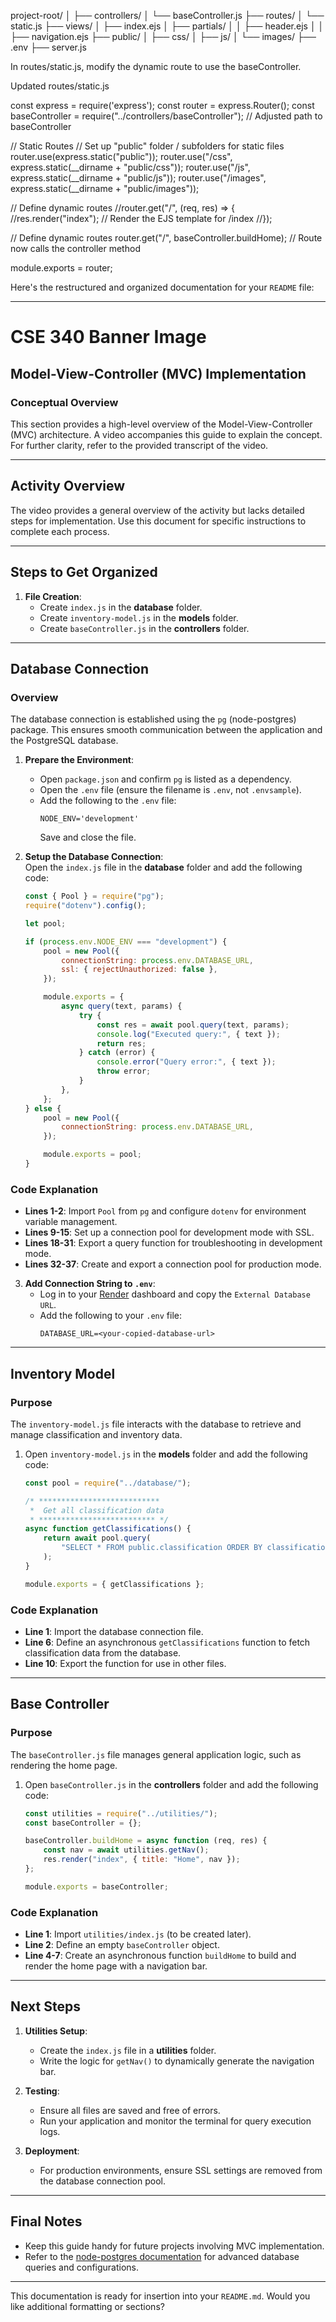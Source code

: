 project-root/
│
├── controllers/
│   └── baseController.js
├── routes/
│   └── static.js
├── views/
│   ├── index.ejs
│   ├── partials/
│   │   ├── header.ejs
│   │   ├── navigation.ejs
├── public/
│   ├── css/
│   ├── js/
│   └── images/
├── .env
├── server.js

In routes/static.js, modify the dynamic route to use the baseController.

Updated routes/static.js

const express = require('express');
const router = express.Router();
const baseController = require("../controllers/baseController"); // Adjusted path to baseController

// Static Routes
// Set up "public" folder / subfolders for static files
router.use(express.static("public"));
router.use("/css", express.static(__dirname + "public/css"));
router.use("/js", express.static(__dirname + "public/js"));
router.use("/images", express.static(__dirname + "public/images"));

// Define dynamic routes
//router.get("/", (req, res) => {
//res.render("index"); // Render the EJS template for /index
//});

[//]: # (Updated routes/static.js)
// Define dynamic routes
router.get("/", baseController.buildHome); // Route now calls the controller method



module.exports = router;


Here's the restructured and organized documentation for your `README` file:

---

# CSE 340 Banner Image

## **Model-View-Controller (MVC) Implementation**

### **Conceptual Overview**
This section provides a high-level overview of the Model-View-Controller (MVC) architecture. A video accompanies this guide to explain the concept. For further clarity, refer to the provided transcript of the video.

---

## **Activity Overview**
The video provides a general overview of the activity but lacks detailed steps for implementation. Use this document for specific instructions to complete each process.

---

## **Steps to Get Organized**

1. **File Creation**:
    - Create `index.js` in the **database** folder.
    - Create `inventory-model.js` in the **models** folder.
    - Create `baseController.js` in the **controllers** folder.

---

## **Database Connection**

### **Overview**
The database connection is established using the `pg` (node-postgres) package. This ensures smooth communication between the application and the PostgreSQL database.

1. **Prepare the Environment**:
    - Open `package.json` and confirm `pg` is listed as a dependency.
    - Open the `.env` file (ensure the filename is `.env`, not `.envsample`).
    - Add the following to the `.env` file:
      ```plaintext
      NODE_ENV='development'
      ```  
      Save and close the file.

2. **Setup the Database Connection**:  
   Open the `index.js` file in the **database** folder and add the following code:

   ```javascript
   const { Pool } = require("pg");
   require("dotenv").config();

   let pool;

   if (process.env.NODE_ENV === "development") {
       pool = new Pool({
           connectionString: process.env.DATABASE_URL,
           ssl: { rejectUnauthorized: false },
       });

       module.exports = {
           async query(text, params) {
               try {
                   const res = await pool.query(text, params);
                   console.log("Executed query:", { text });
                   return res;
               } catch (error) {
                   console.error("Query error:", { text });
                   throw error;
               }
           },
       };
   } else {
       pool = new Pool({
           connectionString: process.env.DATABASE_URL,
       });

       module.exports = pool;
   }
   ```  

### **Code Explanation**
- **Lines 1-2**: Import `Pool` from `pg` and configure `dotenv` for environment variable management.
- **Lines 9-15**: Set up a connection pool for development mode with SSL.
- **Lines 18-31**: Export a query function for troubleshooting in development mode.
- **Lines 32-37**: Create and export a connection pool for production mode.

3. **Add Connection String to `.env`**:
    - Log in to your [Render](https://render.com) dashboard and copy the `External Database URL`.
    - Add the following to your `.env` file:
      ```plaintext
      DATABASE_URL=<your-copied-database-url>
      ```  

---

## **Inventory Model**

### **Purpose**
The `inventory-model.js` file interacts with the database to retrieve and manage classification and inventory data.

1. Open `inventory-model.js` in the **models** folder and add the following code:
   ```javascript
   const pool = require("../database/");

   /* ***************************
    *  Get all classification data
    * ************************** */
   async function getClassifications() {
       return await pool.query(
           "SELECT * FROM public.classification ORDER BY classification_name"
       );
   }

   module.exports = { getClassifications };
   ```  

### **Code Explanation**
- **Line 1**: Import the database connection file.
- **Line 6**: Define an asynchronous `getClassifications` function to fetch classification data from the database.
- **Line 10**: Export the function for use in other files.

---

## **Base Controller**

### **Purpose**
The `baseController.js` file manages general application logic, such as rendering the home page.

1. Open `baseController.js` in the **controllers** folder and add the following code:
   ```javascript
   const utilities = require("../utilities/");
   const baseController = {};

   baseController.buildHome = async function (req, res) {
       const nav = await utilities.getNav();
       res.render("index", { title: "Home", nav });
   };

   module.exports = baseController;
   ```  

### **Code Explanation**
- **Line 1**: Import `utilities/index.js` (to be created later).
- **Line 2**: Define an empty `baseController` object.
- **Line 4-7**: Create an asynchronous function `buildHome` to build and render the home page with a navigation bar.

---

## **Next Steps**

1. **Utilities Setup**:
    - Create the `index.js` file in a **utilities** folder.
    - Write the logic for `getNav()` to dynamically generate the navigation bar.

2. **Testing**:
    - Ensure all files are saved and free of errors.
    - Run your application and monitor the terminal for query execution logs.

3. **Deployment**:
    - For production environments, ensure SSL settings are removed from the database connection pool.

---

## **Final Notes**
- Keep this guide handy for future projects involving MVC implementation.
- Refer to the [node-postgres documentation](https://node-postgres.com) for advanced database queries and configurations.

---  

This documentation is ready for insertion into your `README.md`. Would you like additional formatting or sections?


